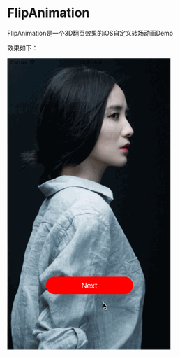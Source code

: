 # FlipAnimation
FlipAnimation是一个3D翻页效果的iOS自定义转场动画Demo

效果如下：

![image](https://github.com/geekbing/FlipAnimation/blob/master/FlipAnimation.gif)
